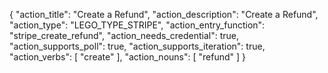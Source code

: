 {
"action_title": "Create a Refund",
"action_description": "Create a Refund",
"action_type": "LEGO_TYPE_STRIPE",
"action_entry_function": "stripe_create_refund",
"action_needs_credential": true,
"action_supports_poll": true,
"action_supports_iteration": true,
"action_verbs": [
"create"
],
"action_nouns": [
"refund"
]
}
